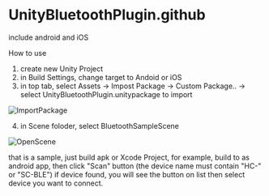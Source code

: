 # UnityBluetoothPlugin.github
include android and iOS


How to use
1) create new Unity Project
2) in Build Settings, change target to Andoid or iOS
3) in top tab, select Assets -> Impost Package -> Custom Package.. -> select UnityBluetoothPlugin.unitypackage to import
<img alt="ImportPackage" src="[https://github.com/Space-Capsule/UnityBluetoothPlugin.github/blob/570b96d0845c2c6f7b8a5bd8bcfac9094278fe58/Images/ImportPackage.png]" />
   
4) in Scene foloder, select BluetoothSampleScene
<img alt="OpenScene" src="[https://github.com/Space-Capsule/UnityBluetoothPlugin.github/blob/570b96d0845c2c6f7b8a5bd8bcfac9094278fe58/Images/OpenSampleScene.png]" />


that is a sample, just build apk or Xcode Project, 
for example, 
build to as android app, 
then click "Scan" button (the device name must contain "HC-" or "SC-BLE")
if device found, you will see the button on list
then select device you want to connect.
